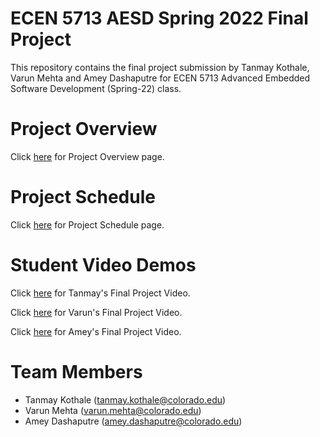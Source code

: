 # ECEN 5713 AESD Spring 2022 Final Project

This repository contains the final project submission by Tanmay Kothale, Varun Mehta and Amey Dashaputre for ECEN 5713 Advanced Embedded Software Development (Spring-22) class.

# Project Overview

Click [here](https://github.com/cu-ecen-aeld/final-project-Amey2904dash/wiki/Project-Overview) for Project Overview page.

# Project Schedule

Click [here](https://github.com/cu-ecen-aeld/final-project-Amey2904dash/wiki/Final-Project-Schedule-Page) for Project Schedule page.

# Student Video Demos

Click [here](https://github.com/cu-ecen-aeld/final-project-Amey2904dash/wiki/Tanmay's-Final-Project-Video) for Tanmay's Final Project Video.

Click [here](https://github.com/cu-ecen-aeld/final-project-Amey2904dash/wiki/Varun's-Final-Project-Video) for Varun's Final Project Video.

Click [here](https://github.com/cu-ecen-aeld/final-project-Amey2904dash/wiki/Final-Project-Schedule-Page) for Amey's Final Project Video.


# Team Members

* Tanmay Kothale (tanmay.kothale@colorado.edu)
* Varun Mehta (varun.mehta@colorado.edu)
* Amey Dashaputre (amey.dashaputre@colorado.edu)
